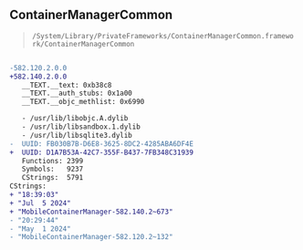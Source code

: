 ## ContainerManagerCommon

> `/System/Library/PrivateFrameworks/ContainerManagerCommon.framework/ContainerManagerCommon`

```diff

-582.120.2.0.0
+582.140.2.0.0
   __TEXT.__text: 0xb38c8
   __TEXT.__auth_stubs: 0x1a00
   __TEXT.__objc_methlist: 0x6990

   - /usr/lib/libobjc.A.dylib
   - /usr/lib/libsandbox.1.dylib
   - /usr/lib/libsqlite3.dylib
-  UUID: FB030B7B-D6E8-3625-8DC2-4285ABA6DF4E
+  UUID: D1A7B53A-42C7-355F-B437-7FB348C31939
   Functions: 2399
   Symbols:   9237
   CStrings:  5791
CStrings:
+ "18:39:03"
+ "Jul  5 2024"
+ "MobileContainerManager-582.140.2~673"
- "20:29:44"
- "May  1 2024"
- "MobileContainerManager-582.120.2~132"

```

